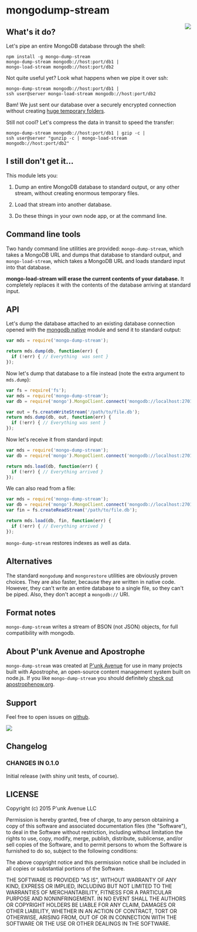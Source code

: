 mongodump-stream
================

<a href="http://apostrophenow.org/"><img src="https://raw.githubusercontent.com/punkave/mongo-dump-stream/master/logos/logo-box-madefor.png" align="right" /></a>

## What's it do?

Let's pipe an entire MongoDB database through the shell:

```
npm install -g mongo-dump-stream
mongo-dump-stream mongodb://host:port/db1 |
mongo-load-stream mongodb://host:port/db2
```

Not quite useful yet? Look what happens when we pipe it over ssh:

```
mongo-dump-stream mongodb://host:port/db1 |
ssh user@server mongo-load-stream mongodb://host:port/db2
```

Bam! We just sent our database over a securely encrypted connection without creating [huge temporary folders](http://docs.mongodb.org/manual/reference/program/mongodump/).

Still not cool? Let's compress the data in transit to speed the transfer:

```
mongo-dump-stream mongodb://host:port/db1 | gzip -c |
ssh user@server "gunzip -c | mongo-load-stream mongodb://host:port/db2"
```

## I still don't get it...

This module lets you:

1. Dump an entire MongoDB database to standard output, or any other stream, without creating enormous temporary files.

2. Load that stream into another database.

3. Do these things in your own node app, or at the command line.

## Command line tools

Two handy command line utilities are provided: `mongo-dump-stream`, which takes a MongoDB URL and dumps that database to standard output, and `mongo-load-stream`, which takes a MongoDB URL and loads standard input into that database.

**mongo-load-stream will erase the current contents of your database.** It completely replaces it with the contents of the database arriving at standard input.

## API

Let's dump the database attached to an existing database connection opened with the [mongodb native](http://npmjs.org/packages/mongodb) module and send it to standard output:

```javascript
var mds = require('mongo-dump-stream');

return mds.dump(db, function(err) {
  if (!err) { // Everything  was sent }
});
```

Now let's dump that database to a file instead (note the extra argument to `mds.dump`):

```javascript
var fs = require('fs');
var mds = require('mongo-dump-stream');
var db = require('mongo').MongoClient.connect('mongodb://localhost:27017/mydatabase');

var out = fs.createWriteStream('/path/to/file.db');
return mds.dump(db, out, function(err) {
  if (!err) { // Everything was sent }
});
```

Now let's receive it from standard input:

```javascript
var mds = require('mongo-dump-stream');
var db = require('mongo').MongoClient.connect('mongodb://localhost:27017/myotherdatabase');

return mds.load(db, function(err) {
  if (!err) { // Everything arrived }
});
```

We can also read from a file:

```javascript
var mds = require('mongo-dump-stream');
var db = require('mongo').MongoClient.connect('mongodb://localhost:27017/myotherdatabase');
var fin = fs.createReadStream('/path/to/file.db');

return mds.load(db, fin, function(err) {
  if (!err) { // Everything arrived }
});
```

`mongo-dump-stream` restores indexes as well as data.

## Alternatives

The standard `mongodump` and `mongorestore` utilities are obviously proven choices. They are also faster, because they are written in native code. However, they can't write an entire database to a single file, so they can't be piped. Also, they don't accept a `mongodb://` URI.

## Format notes

`mongo-dump-stream` writes a stream of BSON (not JSON) objects, for full compatibility with mongodb.

## About P'unk Avenue and Apostrophe

`mongo-dump-stream` was created at [P'unk Avenue](http://punkave.com) for use in many projects built with Apostrophe, an open-source content management system built on node.js. If you like `mongo-dump-stream` you should definitely [check out apostrophenow.org](http://apostrophenow.org).

## Support

Feel free to open issues on [github](http://github.com/punkave/mongo-dump-stream).

<a href="http://punkave.com/"><img src="https://raw.githubusercontent.com/punkave/mongo-dump-stream/master/logos/logo-box-builtby.png" /></a>

## Changelog

### CHANGES IN 0.1.0

Initial release (with shiny unit tests, of course).

## LICENSE

Copyright (c) 2015 P'unk Avenue LLC

Permission is hereby granted, free of charge, to any person obtaining a copy of this software and associated documentation files (the "Software"), to deal in the Software without restriction, including without limitation the rights to use, copy, modify, merge, publish, distribute, sublicense, and/or sell copies of the Software, and to permit persons to whom the Software is furnished to do so, subject to the following conditions:

The above copyright notice and this permission notice shall be included in all copies or substantial portions of the Software.

THE SOFTWARE IS PROVIDED "AS IS", WITHOUT WARRANTY OF ANY KIND, EXPRESS OR IMPLIED, INCLUDING BUT NOT LIMITED TO THE WARRANTIES OF MERCHANTABILITY, FITNESS FOR A PARTICULAR PURPOSE AND NONINFRINGEMENT. IN NO EVENT SHALL THE AUTHORS OR COPYRIGHT HOLDERS BE LIABLE FOR ANY CLAIM, DAMAGES OR OTHER LIABILITY, WHETHER IN AN ACTION OF CONTRACT, TORT OR OTHERWISE, ARISING FROM, OUT OF OR IN CONNECTION WITH THE SOFTWARE OR THE USE OR OTHER DEALINGS IN THE SOFTWARE.
